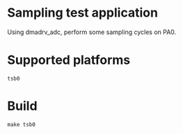 # Sampling test application

Using dmadrv_adc, perform some sampling cycles on PA0.

# Supported platforms

`tsb0`

# Build

`make tsb0`
